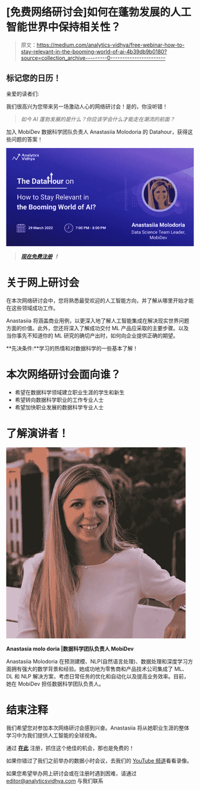 # [免费网络研讨会]如何在蓬勃发展的人工智能世界中保持相关性？

> 原文：<https://medium.com/analytics-vidhya/free-webinar-how-to-stay-relevant-in-the-booming-world-of-ai-4b39db9b0180?source=collection_archive---------0----------------------->

## 标记您的日历！

亲爱的读者们:

我们很高兴为您带来另一场激动人心的网络研讨会！是的，你没听错！

> *如今 AI 蓬勃发展的是什么？你应该学会什么才能走在潮流的前面？*

加入 MobiDev 数据科学团队负责人 Anastasiia Molodoria 的 Datahour，获得这些问题的答案！

![](img/7233f7e2d1ba10a9d31cbf9925f5d2d6.png)

> [***现在免费注册***](https://datahack.analyticsvidhya.com/contest/datahour-what-is-booming-today-in-ai-and-how-to-be/?utm_source=medium&utm_medium=newsletter&utm_campaign=datahour) ***！***

# 关于网上研讨会

在本次网络研讨会中，您将熟悉最受欢迎的人工智能方向，并了解从哪里开始才能在这些领域成功工作。

Anastasiia 将涵盖商业用例，以更深入地了解人工智能集成在解决现实世界问题方面的价值。此外，您还将深入了解成功交付 ML 产品应采取的主要步骤。以及当你事先不知道你的 ML 研究的确切产出时，如何向企业提供正确的期望。

**先决条件:**学习的热情和对数据科学的一些基本了解！

# 本次网络研讨会面向谁？

*   希望在数据科学领域建立职业生涯的学生和新生
*   希望转向数据科学职业的工作专业人士
*   希望加快职业发展的数据科学专业人士

# 了解演讲者！

![](img/d9f6cb9c6079ce8860bc7b5d54ecdc47.png)

**Anastasia molo doria |数据科学团队负责人 MobiDev**

Anastasiia Molodoria 在预测建模、NLP(自然语言处理)、数据处理和深度学习方面拥有强大的数学背景和经验。她成功地为零售商和产品技术公司集成了 ML、DL 和 NLP 解决方案，考虑日常任务的优化和自动化以及提高业务效率。目前，她在 MobiDev 担任数据科学团队负责人。

# 结束注释

我们希望您对参加本次网络研讨会感到兴奋。Anastasiia 将从她职业生涯的整体学习中为我们提供人工智能的全球视角。

通过 [**在此**](https://datahack.analyticsvidhya.com/contest/datahour-what-is-booming-today-in-ai-and-how-to-be/?utm_source=medium&utm_medium=newsletter&utm_campaign=datahour) 注册，抓住这个绝佳的机会，那也是免费的！

如果你错过了我们之前举办的数据小时会议，去我们的 [YouTube 频道](https://www.youtube.com/playlist?list=PLdKd-j64gDcDv3qhAveXqBQQKbDktkfRX)看看录像。

如果您希望举办网上研讨会或在注册时遇到困难，请通过 editor@analyticsvidhya.com 与我们联系